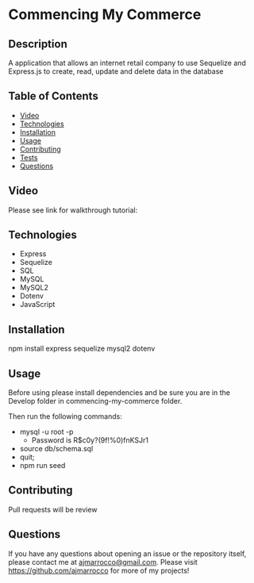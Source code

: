 # Commencing My Commerce

## Description
A application that allows an internet retail company to use Sequelize and Express.js to create, read, update and delete data in the database

## Table of Contents
* [Video](#video)
* [Technologies](#technologies)
* [Installation](#installation)
* [Usage](#usage)
* [Contributing](#contributing)
* [Tests](#tests)
* [Questions](#questions)

## Video
Please see link for walkthrough tutorial: 

## Technologies
* Express
* Sequelize
* SQL
* MySQL
* MySQL2
* Dotenv
* JavaScript

## Installation
npm install express sequelize mysql2 dotenv

## Usage
Before using please install dependencies and be sure you are in the Develop folder in commencing-my-commerce folder.

Then run the following commands:
* mysql -u root -p
    * Password is R$c0y?(9f!%0)fnKSJr1
* source db/schema.sql
* quit;
* npm run seed


## Contributing
Pull requests will be review

## Questions
If you have any questions about opening an issue or the repository itself, please contact me at ajmarrocco@gmail.com.  Please visit https://github.com/ajmarrocco for more of my projects!